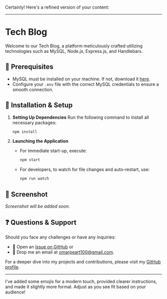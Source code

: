 Certainly! Here's a refined version of your content:

---

# Tech Blog

Welcome to our Tech Blog, a platform meticulously crafted utilizing technologies such as MySQL, Node.js, Express.js, and Handlebars.

## 📌 Prerequisites
- MySQL must be installed on your machine. If not, download it [here](https://dev.mysql.com/downloads/).
- Configure your `.env` file with the correct MySQL credentials to ensure a smooth connection.

## 🚀 Installation & Setup

1. **Setting Up Dependencies**
    Run the following command to install all necessary packages:
    ```bash 
    npm install 
    ```

2. **Launching the Application**
    - For immediate start-up, execute:
        ```bash 
        npm start
        ```

    - For developers, to watch for file changes and auto-restart, use:
        ```bash 
        npm run watch
        ```

## 📸 Screenshot

*Screenshot will be added soon.*

## ❓ Questions & Support

Should you face any challenges or have any inquiries:
- 📮 Open an [issue on GitHub](#) or
- 📩 Drop me an email at [omarpeart100@gmail.com](mailto:omarpeart100@gmail.com).

For a deeper dive into my projects and contributions, please visit my [GitHub profile](https://github.com/omarx/).

---

I've added some emojis for a modern touch, provided clearer instructions, and made it slightly more formal. Adjust as you see fit based on your audience!